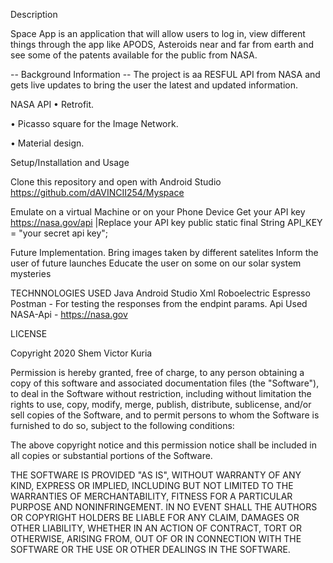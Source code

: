 

Description

Space App is an application that will allow users to log in, view different things through the app like APODS, Asteroids near and far from earth and see some of
the patents available for the public from NASA.

-- Background Information --
The project is aa RESFUL API from NASA and gets live updates to bring the user the latest and updated information.


NASA API
• Retrofit.

• Picasso square for the Image Network.

• Material design.

Setup/Installation and Usage

Clone this repository and open with Android Studio
https://github.com/dAVINCII254/Myspace


Emulate on a virtual Machine or on your Phone Device
Get your API key https://nasa.gov/api
|Replace your API key
public static final String API_KEY = "your secret api key";


Future Implementation.
Bring images taken by different satelites
Inform the user of future launches
Educate the user on some on our solar system mysteries


TECHNNOLOGIES USED
Java
Android Studio
Xml
Roboelectric
Espresso
Postman - For testing the responses from the endpint params.
Api Used
NASA-Api - https://nasa.gov

LICENSE

Copyright 2020 Shem Victor Kuria

Permission is hereby granted, free of charge, to any person obtaining a copy of this software and associated documentation files (the "Software"), to deal in the Software without restriction, including without limitation the rights to use, copy, modify, merge, publish, distribute, sublicense, and/or sell copies of the Software, and to permit persons to whom the Software is furnished to do so, subject to the following conditions:

The above copyright notice and this permission notice shall be included in all copies or substantial portions of the Software.

THE SOFTWARE IS PROVIDED "AS IS", WITHOUT WARRANTY OF ANY KIND, EXPRESS OR IMPLIED, INCLUDING BUT NOT LIMITED TO THE WARRANTIES OF MERCHANTABILITY, FITNESS FOR A PARTICULAR PURPOSE AND NONINFRINGEMENT. IN NO EVENT SHALL THE AUTHORS OR COPYRIGHT HOLDERS BE LIABLE FOR ANY CLAIM, DAMAGES OR OTHER LIABILITY, WHETHER IN AN ACTION OF CONTRACT, TORT OR OTHERWISE, ARISING FROM, OUT OF OR IN CONNECTION WITH THE SOFTWARE OR THE USE OR OTHER DEALINGS IN THE SOFTWARE.
